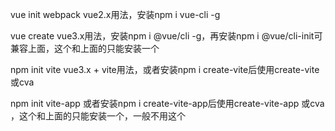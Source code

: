 vue init webpack <projectName> vue2.x用法，安装npm i vue-cli -g

vue create <projectName> vue3.x用法，安装npm i @vue/cli -g，再安装npm i @vue/cli-init可兼容上面，这个和上面的只能安装一个



npm init vite <projectName> vue3.x + vite用法，或者安装npm i create-vite后使用create-vite <projectName>或cva <projectName>

npm init vite-app <projectName> 或者安装npm i create-vite-app后使用create-vite-app <projectName>或cva <projectName>，这个和上面的只能安装一个，一般不用这个